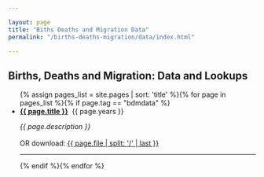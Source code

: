```yaml
---

layout: page
title: "Biths Deaths and Migration Data"
permalink: "/births-deaths-migration/data/index.html"

---
```

## Births, Deaths and Migration: Data and Lookups


<ul>{% assign pages_list = site.pages | sort: 'title' %}{% for page in pages_list %}{% if page.tag == "bdmdata" %}<br /><li><b><a href="{{ page.url }}">{{ page.title }}</a></b>&nbsp;&nbsp;{{ page.years }}</li><p><i>{{ page.description }} </i><br /><br />OR download: <a href="{{ page.file }}">{{ page.file | split: '/' | last }}</a></p><hr>{% endif %}{% endfor %}</ul>